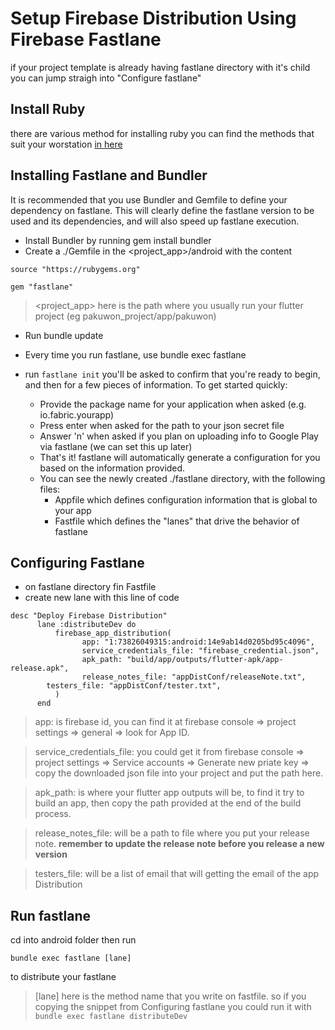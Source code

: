 # Setup Firebase Distribution Using Firebase Fastlane

if your project template is already having fastlane directory with it's child you can jump straigh into "Configure fastlane"

## Install Ruby

there are various method for installing ruby you can find the methods that suit your worstation
[in here](https://www.ruby-lang.org/en/documentation/installation/#managers)

## Installing Fastlane and Bundler

It is recommended that you use Bundler and Gemfile to define your dependency on fastlane. This will clearly define the fastlane version to be used and its dependencies, and will also speed up fastlane execution.

- Install Bundler by running gem install bundler
- Create a ./Gemfile in the <project_app>/android with the content

```
source "https://rubygems.org"

gem "fastlane"
```

> <project_app> here is the path where you usually run your flutter project (eg pakuwon_project/app/pakuwon)

- Run bundle update
- Every time you run fastlane, use bundle exec fastlane <laneMethodName>
- run `fastlane init` you'll be asked to confirm that you're ready to begin, and then for a few pieces of information. To get started quickly:

  - Provide the package name for your application when asked (e.g. io.fabric.yourapp)
  - Press enter when asked for the path to your json secret file
  - Answer 'n' when asked if you plan on uploading info to Google Play via fastlane (we can set this up later)
  - That's it! fastlane will automatically generate a configuration for you based on the information provided.
  - You can see the newly created ./fastlane directory, with the following files:
    - Appfile which defines configuration information that is global to your app
    - Fastfile which defines the "lanes" that drive the behavior of fastlane

## Configuring Fastlane

- on fastlane directory fin Fastfile
- create new lane with this line of code

```
desc "Deploy Firebase Distribution"
      lane :distributeDev do
          firebase_app_distribution(
                app: "1:73826049315:android:14e9ab14d0205bd95c4096",
                service_credentials_file: "firebase_credential.json",
                apk_path: "build/app/outputs/flutter-apk/app-release.apk",
                release_notes_file: "appDistConf/releaseNote.txt",
		testers_file: "appDistConf/tester.txt",
          )
      end

```

> app: is firebase id, you can find it at firebase console => project settings => general => look for App ID.

> service_credentials_file: you could get it from firebase console => project settings => Service accounts => Generate new priate key => copy the downloaded json file into your project and put the path here.

> apk_path: is where your flutter app outputs will be, to find it try to build an app, then copy the path provided at the end of the build process.

> release_notes_file: will be a path to file where you put your release note. **remember to update the release note before you release a new version**

> testers_file: will be a list of email that will getting the email of the app Distribution

## Run fastlane

cd into android folder then run

```
bundle exec fastlane [lane]
```

to distribute your fastlane

> [lane] here is the method name that you write on fastfile. so if you copying the snippet from Configuring fastlane you could run it with
> `bundle exec fastlane distributeDev`
